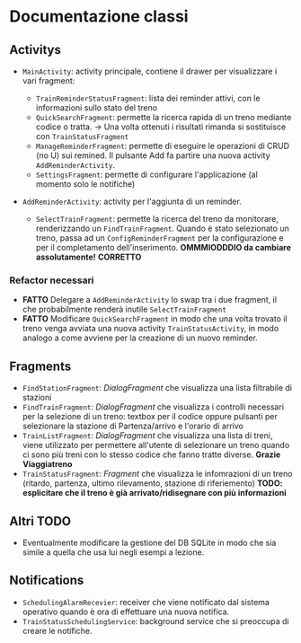 # Documentazione classi

## Activitys

- `MainActivity`: activity principale, contiene il drawer per visualizzare i vari fragment: 	
	- `TrainReminderStatusFragment`: lista dei reminder attivi, con le informazioni sullo stato del treno
	- `QuickSearchFragment`: permette la ricerca rapida di un treno mediante codice o tratta. -> Una volta ottenuti i risultati rimanda si sostituisce con `TrainStatusFragment`
	- `ManageReminderFragment`: permette di eseguire le operazioni di CRUD (no U) sui remined. Il pulsante Add fa partire una nuova activity `AddReminderActivity`.
	- `SettingsFragment`: permette di configurare l'applicazione (al momento solo le notifiche)

- `AddReminderActivity`: activity per l'aggiunta di un reminder.

	- `SelectTrainFragment`: permette la ricerca del treno da monitorare, renderizzando un `FindTrainFragment`. Quando è stato selezionato un treno, passa ad un `ConfigReminderFragment` per la configurazione e per il completamento dell'inserimento. **OMMMIODDDIO da cambiare assolutamente!** **CORRETTO**


### Refactor necessari

- **FATTO** Delegare a `AddReminderActivity` lo swap tra i due fragment, il che probabilmente renderà inutile `SelectTrainFragment`
- **FATTO** Modificare `QuickSearchFragment` in modo che una volta trovato il treno venga avviata una nuova activity `TrainStatusActivity`, in modo analogo a come avviene per la creazione di un nuovo reminder.



## Fragments

- `FindStationFragment`: *DialogFragment* che visualizza una lista filtrabile di stazioni
- `FindTrainFragment`: *DialogFragment* che visualizza i controlli necessari per la selezione di un treno: textbox per il codice oppure pulsanti per selezionare la stazione di Partenza/arrivo e l'orario di arrivo
- `TrainListFragment`: *DialogFragment* che visualizza una lista di treni, viene utilizzato per permettere all'utente di selezionare un treno quando ci sono più treni con lo stesso codice che fanno tratte diverse. **Grazie Viaggiatreno**
- `TrainStatusFragment`: *Fragment* che visualizza le infomrazioni di un treno (ritardo, partenza, ultimo rilevamento, stazione di riferiemento) **TODO: esplicitare che il treno è già arrivato/ridisegnare con più informazioni**


## Altri TODO

- Eventualmente modificare la gestione del DB SQLite in modo che sia simile a quella che usa lui negli esempi a lezione.

## Notifications

- `SchedulingAlarmRecevier`: receiver che viene notificato dal sistema operativo quando è ora di effettuare una nuova notifica.
- `TrainStatusSchedulingService`: background service che si preoccupa di creare le notifiche.
